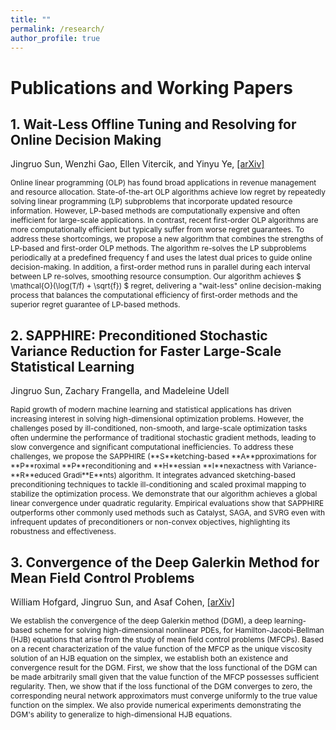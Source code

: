 ```yaml
---
title: ""
permalink: /research/
author_profile: true
---
```


# Publications and Working Papers

## 1. Wait-Less Offline Tuning and Resolving for Online Decision Making

Jingruo Sun, Wenzhi Gao, Ellen Vitercik, and Yinyu Ye, [[arXiv]](https://arxiv.org/abs/2412.09594)

<span style="font-size:85%;"> 
Online linear programming (OLP) has found broad applications in revenue management and resource allocation. State-of-the-art OLP algorithms achieve low regret by repeatedly solving linear programming (LP) subproblems that incorporate updated resource information. However, LP-based methods are computationally expensive and often inefficient for large-scale applications. In contrast, recent first-order OLP algorithms are more computationally efficient but typically suffer from worse regret guarantees. To address these shortcomings, we propose a new algorithm that combines the strengths of LP-based and first-order OLP methods. The algorithm re-solves the LP subproblems periodically at a predefined frequency f and uses the latest dual prices to guide online decision-making. In addition, a first-order method runs in parallel during each interval between LP re-solves, smoothing resource consumption. Our algorithm achieves $ \mathcal{O}(\log(T/f) + \sqrt{f}) $ regret, delivering a "wait-less" online decision-making process that balances the computational efficiency of first-order methods and the superior regret guarantee of LP-based methods. 
</span>

## 2. SAPPHIRE: Preconditioned Stochastic Variance Reduction for Faster Large-Scale Statistical Learning

Jingruo Sun, Zachary Frangella, and Madeleine Udell

<span style="font-size:85%;"> 
Rapid growth of modern machine learning and statistical applications has driven increasing interest in solving high-dimensional optimization problems. However, the challenges posed by ill-conditioned, non-smooth, and large-scale optimization tasks often undermine the performance of traditional stochastic gradient methods, leading to slow convergence and significant computational inefficiencies. 
To address these challenges, we propose the SAPPHIRE (**S**ketching-based **A**pproximations for **P**roximal **P**reconditioning and **H**essian **I**nexactness with Variance-**R**educed Gradi**E**nts) algorithm. It integrates advanced sketching-based preconditioning techniques to tackle ill-conditioning and scaled proximal mapping to stabilize the optimization process. We demonstrate that our algorithm achieves a global linear convergence under quadratic regularity. Empirical evaluations show that SAPPHIRE outperforms other commonly used methods such as Catalyst, SAGA, and SVRG even with infrequent updates of preconditioners or non-convex objectives, highlighting its robustness and effectiveness. 
</span>

## 3. Convergence of the Deep Galerkin Method for Mean Field Control Problems

William Hofgard, Jingruo Sun, and Asaf Cohen, [[arXiv]](https://arxiv.org/abs/2405.13346)

<span style="font-size:85%;"> 
We establish the convergence of the deep Galerkin method (DGM), a deep learning-based scheme for solving high-dimensional nonlinear PDEs, for Hamilton-Jacobi-Bellman (HJB) equations that arise from the study of mean field control problems (MFCPs). Based on a recent characterization of the value function of the MFCP as the unique viscosity solution of an HJB equation on the simplex, we establish both an existence and convergence result for the DGM. First, we show that the loss functional of the DGM can be made arbitrarily small given that the value function of the MFCP possesses sufficient regularity. Then, we show that if the loss functional of the DGM converges to zero, the corresponding neural network approximators must converge uniformly to the true value function on the simplex. We also provide numerical experiments demonstrating the DGM's ability to generalize to high-dimensional HJB equations.
</span>
